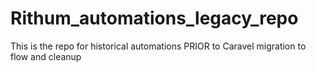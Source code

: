 # Rithum_automations_legacy_repo
This is the repo for historical automations PRIOR to Caravel migration to flow and cleanup
